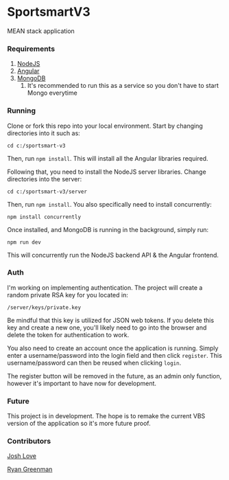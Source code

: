 # SportsmartV3

MEAN stack application

### Requirements

1) [NodeJS](https://nodejs.org/en/)
2) [Angular](https://angular.io/cli)
3) [MongoDB](https://docs.mongodb.com/manual/installation/)
   1) It's recommended to run this as a service so you don't have to start Mongo everytime

### Running

Clone or fork this repo into your local environment. Start by changing directories into it such as:

`cd c:/sportsmart-v3`

Then, run `npm install`. This will install all the Angular libraries required.

Following that, you need to install the NodeJS server libraries. Change directories into the server:

`cd c:/sportsmart-v3/server`

Then, run `npm install`. You also specifically need to install concurrently:

`npm install concurrently`

Once installed, and MongoDB is running in the background, simply run: 

`npm run dev`

This will concurrently run the NodeJS backend API & the Angular frontend.

### Auth

I'm working on implementing authentication. The project will create a random private RSA key for you located in: 

`/server/keys/private.key`

Be mindful that this key is utilized for JSON web tokens. If you delete this key and create a new one, you'll likely need to go into the browser and delete the token for authentication to work. 

You also need to create an account once the application is running. Simply enter a username/password into the login field and then click `register`. This username/password can then be reused when clicking `login`.

The register button will be removed in the future, as an admin only function, however it's important to have now for development.

### Future

This project is in development. The hope is to remake the current VBS version of the application so it's more future proof.

### Contributors

[Josh Love](https://github.com/JoshLove-portfolio)

[Ryan Greenman](https://github.com/rgreenman)
